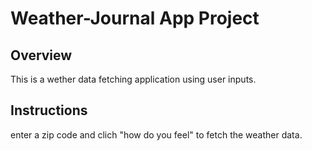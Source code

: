# Weather-Journal App Project

## Overview
This is a wether data fetching application using user inputs. 

## Instructions
enter a zip code and clich "how do you feel" to fetch the weather data.
